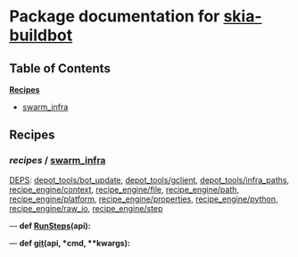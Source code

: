<!--- AUTOGENERATED BY `./recipes.py test train` -->
# Package documentation for [skia-buildbot]()
## Table of Contents

**[Recipes](#Recipes)**
  * [swarm_infra](#recipes-swarm_infra)
## Recipes

### *recipes* / [swarm\_infra](/infra/bots/recipes/swarm_infra.py)

[DEPS](/infra/bots/recipes/swarm_infra.py#12): [depot\_tools/bot\_update][depot_tools/recipe_modules/bot_update], [depot\_tools/gclient][depot_tools/recipe_modules/gclient], [depot\_tools/infra\_paths][depot_tools/recipe_modules/infra_paths], [recipe\_engine/context][recipe_engine/recipe_modules/context], [recipe\_engine/file][recipe_engine/recipe_modules/file], [recipe\_engine/path][recipe_engine/recipe_modules/path], [recipe\_engine/platform][recipe_engine/recipe_modules/platform], [recipe\_engine/properties][recipe_engine/recipe_modules/properties], [recipe\_engine/python][recipe_engine/recipe_modules/python], [recipe\_engine/raw\_io][recipe_engine/recipe_modules/raw_io], [recipe\_engine/step][recipe_engine/recipe_modules/step]

&mdash; **def [RunSteps](/infra/bots/recipes/swarm_infra.py#42)(api):**

&mdash; **def [git](/infra/bots/recipes/swarm_infra.py#34)(api, \*cmd, \*\*kwargs):**

[depot_tools/recipe_modules/bot_update]: https://chromium.googlesource.com/chromium/tools/depot_tools.git/+/2f727917ac2531cd26c4b4d4fc805398c0bbd132/recipes/README.recipes.md#recipe_modules-bot_update
[depot_tools/recipe_modules/gclient]: https://chromium.googlesource.com/chromium/tools/depot_tools.git/+/2f727917ac2531cd26c4b4d4fc805398c0bbd132/recipes/README.recipes.md#recipe_modules-gclient
[depot_tools/recipe_modules/infra_paths]: https://chromium.googlesource.com/chromium/tools/depot_tools.git/+/2f727917ac2531cd26c4b4d4fc805398c0bbd132/recipes/README.recipes.md#recipe_modules-infra_paths
[recipe_engine/recipe_modules/context]: https://chromium.googlesource.com/infra/luci/recipes-py.git/+/dffa0b83f071c910d625955d6bb61335696e3a08/README.recipes.md#recipe_modules-context
[recipe_engine/recipe_modules/file]: https://chromium.googlesource.com/infra/luci/recipes-py.git/+/dffa0b83f071c910d625955d6bb61335696e3a08/README.recipes.md#recipe_modules-file
[recipe_engine/recipe_modules/path]: https://chromium.googlesource.com/infra/luci/recipes-py.git/+/dffa0b83f071c910d625955d6bb61335696e3a08/README.recipes.md#recipe_modules-path
[recipe_engine/recipe_modules/platform]: https://chromium.googlesource.com/infra/luci/recipes-py.git/+/dffa0b83f071c910d625955d6bb61335696e3a08/README.recipes.md#recipe_modules-platform
[recipe_engine/recipe_modules/properties]: https://chromium.googlesource.com/infra/luci/recipes-py.git/+/dffa0b83f071c910d625955d6bb61335696e3a08/README.recipes.md#recipe_modules-properties
[recipe_engine/recipe_modules/python]: https://chromium.googlesource.com/infra/luci/recipes-py.git/+/dffa0b83f071c910d625955d6bb61335696e3a08/README.recipes.md#recipe_modules-python
[recipe_engine/recipe_modules/raw_io]: https://chromium.googlesource.com/infra/luci/recipes-py.git/+/dffa0b83f071c910d625955d6bb61335696e3a08/README.recipes.md#recipe_modules-raw_io
[recipe_engine/recipe_modules/step]: https://chromium.googlesource.com/infra/luci/recipes-py.git/+/dffa0b83f071c910d625955d6bb61335696e3a08/README.recipes.md#recipe_modules-step
